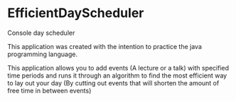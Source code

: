 # EfficientDayScheduler
Console day scheduler 

This application was created with the intention to practice the java programming language.

This application allows you to add events (A lecture or a talk) with specified time periods and
runs it through an algorithm to find the most efficient way to lay out your day
(By cutting out events that will shorten the amount of free time in between events)
